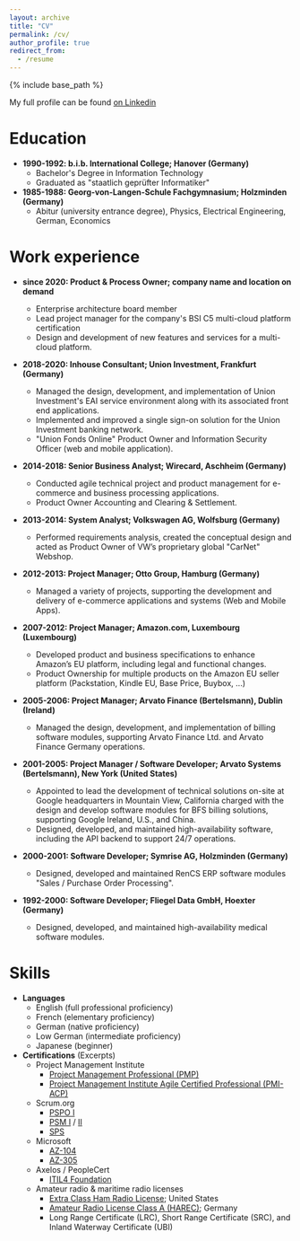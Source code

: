 ```yaml
---
layout: archive
title: "CV"
permalink: /cv/
author_profile: true
redirect_from:
  - /resume
---
```


{% include base_path %}

My full profile can be found [on Linkedin](https://www.linkedin.com/in/joergschultzelutter)

Education
======

* **1990-1992: b.i.b. International College; Hanover (Germany)**
  * Bachelor's Degree in Information Technology
  * Graduated as "staatlich geprüfter Informatiker"
* **1985-1988: Georg-von-Langen-Schule Fachgymnasium; Holzminden (Germany)**
  * Abitur (university entrance degree), Physics, Electrical Engineering, German, Economics

Work experience
======

* **since 2020: Product & Process Owner; company name and location on demand**
  * Enterprise architecture board member
  * Lead project manager for the company's BSI C5 multi-cloud platform certification
  * Design and development of new features and services for a multi-cloud platform.

* **2018-2020: Inhouse Consultant; Union Investment, Frankfurt (Germany)**
  * Managed the design, development, and implementation of Union Investment's EAI service environment along with its associated front end applications.
  * Implemented and improved a single sign-on solution for the Union Investment banking network.
  * "Union Fonds Online" Product Owner and Information Security Officer (web and mobile application).

* **2014-2018: Senior Business Analyst; Wirecard, Aschheim (Germany)**
  * Conducted agile technical project and product management for e-commerce and business processing applications.
  * Product Owner Accounting and Clearing & Settlement.

* **2013-2014: System Analyst; Volkswagen AG, Wolfsburg (Germany)**
  * Performed requirements analysis, created the conceptual design and acted as Product Owner of VW’s proprietary global "CarNet" Webshop.

* **2012-2013: Project Manager; Otto Group, Hamburg (Germany)**
  * Managed a variety of projects, supporting the development and delivery of e-commerce applications and systems (Web and Mobile Apps).

* **2007-2012: Project Manager; Amazon.com, Luxembourg (Luxembourg)**
  * Developed product and business specifications to enhance Amazon’s EU platform, including legal and functional changes.
  * Product Ownership for multiple products on the Amazon EU seller platform (Packstation, Kindle EU, Base Price, Buybox, ...)

* **2005-2006: Project Manager; Arvato Finance (Bertelsmann), Dublin (Ireland)**
  * Managed the design, development, and implementation of billing software modules, supporting Arvato Finance Ltd. and Arvato Finance Germany operations.

* **2001-2005: Project Manager / Software Developer; Arvato Systems (Bertelsmann), New York (United States)**
  * Appointed to lead the development of technical solutions on-site at Google headquarters in Mountain View, California charged with the design and develop software modules for BFS billing solutions, supporting Google Ireland, U.S., and China.
  * Designed, developed, and maintained high-availability software, including the API backend to support 24/7 operations.

* **2000-2001: Software Developer; Symrise AG, Holzminden (Germany)**
  * Designed, developed and maintained RenCS ERP software modules "Sales / Purchase Order Processing".

* **1992-2000: Software Developer; Fliegel Data GmbH, Hoexter (Germany)**
  * Designed, developed, and maintained high-availability medical software modules.

Skills
======
* **Languages**
  * English (full professional proficiency)
  * French (elementary proficiency)
  * German (native proficiency)
  * Low German (intermediate proficiency)
  * Japanese (beginner)
* **Certifications** (Excerpts)
  * Project Management Institute
    * [Project Management Professional (PMP)](https://www.credly.com/badges/e34b35e9-4533-4342-a222-530b66e9742f)
    * [Project Management Institute Agile Certified Professional (PMI-ACP)](https://www.credly.com/badges/9279d175-00a0-4cad-90c7-e172fc2d9d16)
  * Scrum.org
    * [PSPO I](https://www.credly.com/badges/97095801-706c-48d8-b79f-148dc6de3db1)
    * [PSM I](https://www.credly.com/earner/earned/badge/6203450e-ec4f-4f5f-8781-c0ecb529e616) / [II](https://www.credly.com/badges/0926cb92-31e3-4b9c-91b7-3ef77c2f3ee7)
    * [SPS](https://www.credly.com/badges/3aab44b0-b062-405f-bee3-04128e3b0a18)
  * Microsoft
    * [AZ-104](https://learn.microsoft.com/api/credentials/share/en-us/joergschultzelutter/528EBF5B9CFBAD44?sharingId=3DF5781C1547C3A6)
    * [AZ-305](https://learn.microsoft.com/api/credentials/share/en-us/joergschultzelutter/64947C4E1462CCF2?sharingId=3DF5781C1547C3A6)
  * Axelos / PeopleCert
    * [ITIL4 Foundation](https://drive.google.com/file/d/1ZkOlh0S1G3TIO9d8eXaI0fKgX7gosNVf/view)
  * Amateur radio & maritime radio licenses
    * [Extra Class Ham Radio License](https://exam.tools/validate/0ee4025); United States
    * [Amateur Radio License Class A (HAREC)](https://drive.google.com/open?id=1UYbixPoUvAvSF5kS49WlPY2e0W711aan); Germany
    * Long Range Certificate (LRC), Short Range Certificate (SRC), and Inland Waterway Certificate (UBI)
